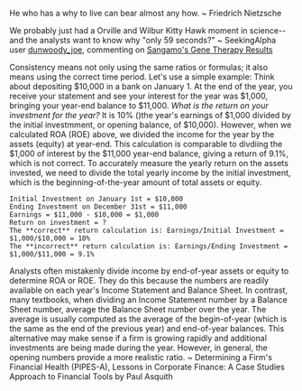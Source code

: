He who has a why to live can bear almost any how. ~ Friedrich Nietzsche

We probably just had a Orville and Wilbur Kitty Hawk moment in science--and the analysts want to know why "only 59 seconds?" ~ SeekingAlpha user [dunwoody_joe](https://seekingalpha.com/user/1099753/comments), commenting on [Sangamo's Gene Therapy Results](https://seekingalpha.com/article/4204400-sangamos-gene-therapy-results)

Consistency means not only using the same ratios or formulas; it also means using the correct time period. Let's use a simple example: Think about depositing $10,000 in a bank on January 1. At the end of the year, you receive your statement and see your interest for the year was $1,000, bringing your year-end balance to $11,000. *What is the return on your investment for the year?* It is 10% ()the year's earnings of $1,000 divided by the initial investmment, or opening balance, of $10,000). However, when we calculated ROA (ROE) above, we divided the income for the year by the assets (equity) at year-end. This calculation is comparable to divdiing the $1,000 of interest by the $11,000 year-end balance, giving a return of 9.1%, which is not correct. To accurately measure the yearly return on the assets invested, we need to divide the total yearly income by the initial investment, which is the beginning-of-the-year amount of total assets or equity.

    Initial Investment on January 1st = $10,000
    Ending Investment on December 31st = $11,000
    Earnings = $11,000 - $10,000 = $1,000
    Return on investment = ?
    The **correct** return calculation is: Earnings/Initial Investment = $1,000/$10,000 = 10%
    The **incorrect** return calculation is: Earnings/Ending Investment = $1,000/$11,000 = 9.1%
  
Analysts often mistakenly divide income by end-of-year assets or equity to determine ROA or ROE. They do this because the numbers are readily available on each year's Income Statement and Balance Sheet. In contrast, many textbooks, when dividing an Income Statement number by a Balance Sheet number, average the Balance Sheet number over the year. The average is usually computed as the average of the begin-of-year (which is the same as the end of the previous year) and end-of-year balances. This alternative may make sense if a firm is growing rapidly and additional investments are being made during the year. However, in general, the opening numbers provide a more realistic ratio.
~ Determining a Firm's Financial Health (PIPES-A), Lessons in Corporate Finance: A Case Studies Approach to Financial Tools by Paul Asquith
